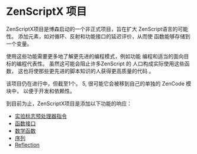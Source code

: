 # ZenScriptX 项目

ZenScriptX项目是博森启动的一个非正式项目，旨在扩大 ZenScript语言的可能性。 添加元素，如对循环、反射和功能接口的延迟评价，从而使 函数能够存储到一个变量。

使用这些功能需要更多地了解更先进的编程模式，例如功能 编程和适当的面向目标的编程代表性。 虽然这可能会阻止许多ZenScript 的 人口构成实际使用这些函数， 这也将使那些更先进的脚本知识的人获得更高质量的代码 。

该项目仍在进行中，但截至1个。 5, 很可能它会被移到自己的单独的 ZenCode 模块中， 以便于开发和依赖性。

到目前为止，ZenScriptX项目是添加以下功能的响应：

- [实验标志预处理器指令](/Mods/Boson/Preprocessor/Exp/)
- [函数接口](/Mods/Boson/Functions/Concept/)
- [数学函数](/Mods/Boson/Math/Concept/)
- [序列](/Mods/Boson/Sequences/Concept/)
- [Reflection](/Mods/Boson/Reflection/Concept/)
